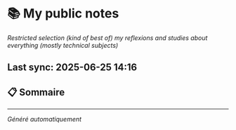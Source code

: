 # 📚 My public notes 
*Restricted selection (kind of best of) my reflexions and studies about everything (mostly technical subjects)*

## Last sync: 2025-06-25 14:16


## 📋 Sommaire



---
_Généré automatiquement_